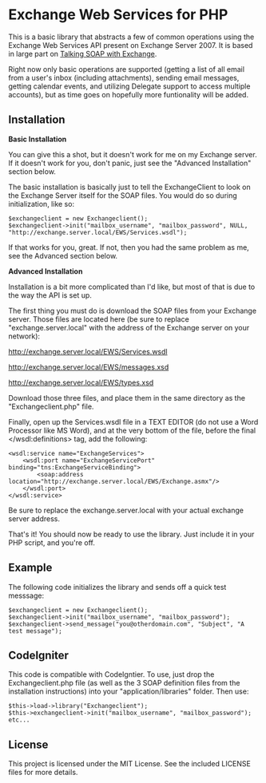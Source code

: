 Exchange Web Services for PHP
=============================

This is a basic library that abstracts a few of common operations using the Exchange Web Services API present on Exchange Server 2007. It is based in large part on [Talking SOAP with Exchange](http://www.howtoforge.com/talking-soap-with-exchange).

Right now only basic operations are supported (getting a list of all email from a user's inbox (including attachments), sending email messages, getting calendar events, and utilizing Delegate support to access multiple accounts), but as time goes on hopefully more funtionality will be added.

Installation
------------

**Basic Installation**

You can give this a shot, but it doesn't work for me on my Exchange server. If it doesn't work for you, don't panic, just see the "Advanced Installation" section below.

The basic installation is basically just to tell the ExchangeClient to look on the Exchange Server itself for the SOAP files. You would do so during initialization, like so:

	$exchangeclient = new Exchangeclient();
	$exchangeclient->init("mailbox_username", "mailbox_password", NULL, "http://exchange.server.local/EWS/Services.wsdl");

If that works for you, great. If not, then you had the same problem as me, see the Advanced section below.

**Advanced Installation**

Installation is a bit more complicated than I'd like, but most of that is due to the way the API is set up.

The first thing you must do is download the SOAP files from your Exchange server. Those files are located here (be sure to replace "exchange.server.local" with the address of the Exchange server on your network):

http://exchange.server.local/EWS/Services.wsdl

http://exchange.server.local/EWS/messages.xsd

http://exchange.server.local/EWS/types.xsd

Download those three files, and place them in the same directory as the "Exchangeclient.php" file.

Finally, open up the Services.wsdl file in a TEXT EDITOR (do not use a Word Processor like MS Word), and at the very bottom of the file, before the final </wsdl:definitions> tag, add the following:

	<wsdl:service name="ExchangeServices">
		<wsdl:port name="ExchangeServicePort" binding="tns:ExchangeServiceBinding">
			<soap:address location="http://exchange.server.local/EWS/Exchange.asmx"/>
		</wsdl:port>
	</wsdl:service>

Be sure to replace the exchange.server.local with your actual exchange server address.

That's it! You should now be ready to use the library. Just include it in your PHP script, and you're off. 

Example
-------

The following code initializes the library and sends off a quick test messsage:

	$exchangeclient = new Exchangeclient();
	$exchangeclient->init("mailbox_username", "mailbox_password");
	$exchangeclient->send_message("you@otherdomain.com", "Subject", "A test message");


CodeIgniter
----------
This code is compatible with CodeIgntier. To use, just drop the Exchangeclient.php file (as well as the 3 SOAP definition files from the installation instructions) into your "application/libraries" folder. Then use:

	$this->load->library("Exchangeclient");
	$this->exchangeclient->init("mailbox_username", "mailbox_password");
	etc...


License
-------

This project is licensed under the MIT License. See the included LICENSE files for more details.
